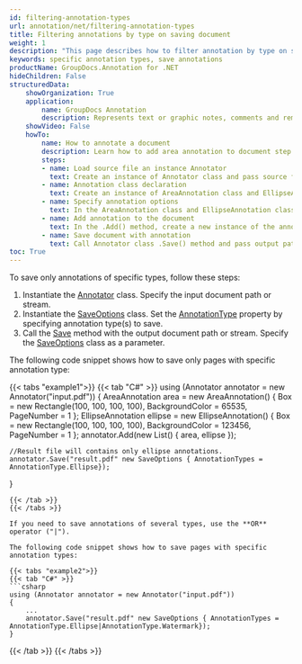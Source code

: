 ```yaml
---
id: filtering-annotation-types
url: annotation/net/filtering-annotation-types
title: Filtering annotations by type on saving document
weight: 1
description: "This page describes how to filter annotation by type on saving file using GroupDocs.Annotation for .NET API."
keywords: specific annotation types, save annotations
productName: GroupDocs.Annotation for .NET
hideChildren: False
structuredData:
    showOrganization: True
    application:    
        name: GroupDocs Annotation
        description: Represents text or graphic notes, comments and remarks attached to a specific part of the content of the document using C#
    showVideo: False
    howTo:
        name: How to annotate a document
        description: Learn how to add area annotation to document step by step
        steps:
        - name: Load source file an instance Annotator
          text: Create an instance of Annotator class and pass source file path as a constructor parameter. You may specify absolute or relative file path as per your requirements. 
        - name: Annotation class declaration
          text: Create an instance of AreaAnnotation class and EllipseAnnotation class.
        - name: Specify annotation options 
          text: In the AreaAnnotation class and EllipseAnnotation class constructor, pass parameters.
        - name: Add annotation to the document
          text: In the .Add() method, create a new instance of the annotation collections and pass the annotation names to it.
        - name: Save document with annotation
          text: Call Annotator class .Save() method and pass output path file and class SaveOptions with the annotation type you want to save.
toc: True
---
```

To save only annotations of specific types, follow these steps:

1.   Instantiate the [Annotator](https://reference.groupdocs.com/net/annotation/groupdocs.annotation/annotator) class. Specify the input document path or stream.
2.   Instantiate the [SaveOptions](https://reference.groupdocs.com/net/annotation/groupdocs.annotation.options/saveoptions) class. Set the [AnnotationType](https://reference.groupdocs.com/net/annotation/groupdocs.annotation.options/saveoptions/properties/annotationtypes) property by specifying annotation type(s) to save.
3.   Call the [Save](https://reference.groupdocs.com/net/annotation/groupdocs.annotation/annotator/methods/save/index) method with the output document path or stream. Specify the [SaveOptions](https://reference.groupdocs.com/net/annotation/groupdocs.annotation.options/saveoptions) class as a parameter.

The following code snippet shows how to save only pages with specific annotation type:

{{< tabs "example1">}}
{{< tab "C#" >}}
using (Annotator annotator = new Annotator("input.pdf"))
{
	AreaAnnotation area = new AreaAnnotation()
    {
    	Box = new Rectangle(100, 100, 100, 100),
        BackgroundColor = 65535,
        PageNumber = 1
    };
    EllipseAnnotation ellipse = new EllipseAnnotation()
    {
        Box = new Rectangle(100, 100, 100, 100),
        BackgroundColor = 123456,
        PageNumber = 1
    };
    annotator.Add(new List<AnnotationBase>() { area, ellipse });
	
	//Result file will contains only ellipse annotations.
    annotator.Save("result.pdf" new SaveOptions { AnnotationTypes = AnnotationType.Ellipse});
}
```
{{< /tab >}}
{{< /tabs >}}

If you need to save annotations of several types, use the **OR** operator ("|").

The following code snippet shows how to save pages with specific annotation types:

{{< tabs "example2">}}
{{< tab "C#" >}}
```csharp
using (Annotator annotator = new Annotator("input.pdf"))
{
	...
    annotator.Save("result.pdf" new SaveOptions { AnnotationTypes = AnnotationType.Ellipse|AnnotationType.Watermark});
}
```
{{< /tab >}}
{{< /tabs >}}